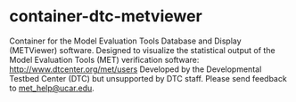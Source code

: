 # container-dtc-metviewer
Container for the Model Evaluation Tools Database and Display (METViewer) software.
Designed to visualize the statistical output of the Model Evaluation Tools (MET) verification software:
http://www.dtcenter.org/met/users
Developed by the Developmental Testbed Center (DTC) but unsupported by DTC staff.
Please send feedback to met_help@ucar.edu.
